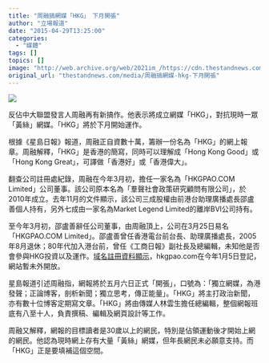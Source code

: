 ```yaml
---
title: "周融搞網媒「HKG」　下月開張"
author: "立場報道"
date: "2015-04-29T13:25:00"
categories:
  - "媒體"
tags: []
topics: []
image: "http://web.archive.org/web/2021im_/https://cdn.thestandnews.com/media/photos/cache/hkg-10_aDrli_1200x0.png"
original_url: "thestandnews.com/media/周融搞網媒-hkg-下月開張"
---
```

![](http://web.archive.org/web/2021im_/https://cdn.thestandnews.com/media/photos/cache/hkg-10_aDrli_1200x0.png)

反佔中大聯盟發言人周融再有新搞作。他表示將成立網媒「HKG」，對抗現時一眾「黃絲」網媒。「HKG」將於下月開始運作。

根據《星島日報》報道，周融正自資數十萬，籌辦一份名為「HKG」的網上報章。周融解釋，「HKG」是香港的簡寫，同時可以理解成「Hong Kong Good」或「Hong Kong Great」，可譯做「香港好」或「香港偉大」。

翻查公司註冊處紀錄，周融在今年3月初，擔任一家名為「HKGPAO.COM Limited」公司董事。該公司原本名為「羣聲社會政策研究顧問有限公司」，於2010年成立。去年11月的文件顯示，該公司三成股權由前港台助理廣播處長邵盧善個人持有，另外七成由一家名為Market Legend Limited的離岸BVI公司持有。

至今年3月初，邵盧善辭任公司董事，由周融頂上，公司在3月25日易名「HKGPAO.COM Limited」。邵盧善曾任香港電台前台長、助理廣播處長，2005年8月退休；80年代加入港台前，曾任《工商日報》副社長及總編輯，未知他是否會參與HKG投資以及運作。[域名註冊資料顯示](http://web.archive.org/web/20210628141528/http://domain-kb.com/www/hkgpao.com)，hkgpao.com在今年1月5日登記，網站暫未外開放。

星島報道引述周融指，網報將於五月六日正式「開張」，口號為：「獨立網媒，為港發聲；正論博客，剖析新聞；獨立思考，傳正能量」。「HKG」將主打政治新聞，亦有數十位博客定期寫文章。「HKG」將由傳媒人林雲生擔任總編輯，整個網報班底有八至十人，負責撰稿、編輯及網頁設計等工作。

周融又解釋，網報的目標讀者是30歲以上的網民，特別是佔領運動後才開始上網的網民。他認為現時網上存有大量「黃絲」網媒，但年長網民未必願意支持。而「HKG」正是要填補這個空間。